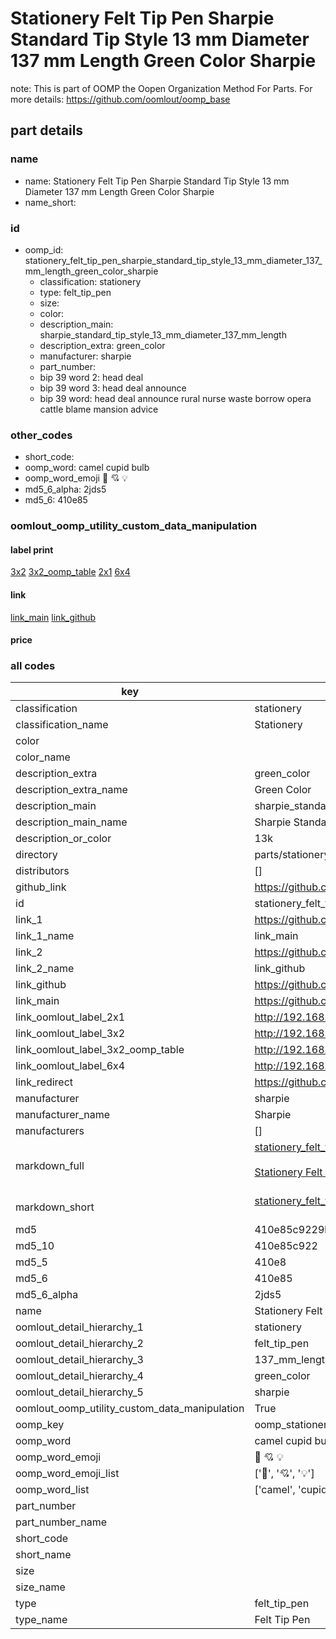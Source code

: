 # Stationery Felt Tip Pen Sharpie Standard Tip Style 13 mm Diameter 137 mm Length Green Color Sharpie  

note: This is part of OOMP the Oopen Organization Method For Parts. For more details: https://github.com/oomlout/oomp_base

##  part details
  







### name
* name: Stationery Felt Tip Pen Sharpie Standard Tip Style 13 mm Diameter 137 mm Length Green Color Sharpie
* name_short: 
### id
* oomp_id: stationery_felt_tip_pen_sharpie_standard_tip_style_13_mm_diameter_137_mm_length_green_color_sharpie
  * classification: stationery
  * type: felt_tip_pen
  * size: 
  * color: 
  * description_main: sharpie_standard_tip_style_13_mm_diameter_137_mm_length
  * description_extra: green_color
  * manufacturer: sharpie
  * part_number: 
  * bip 39 word 2: head deal
  * bip 39 word 3: head deal announce
  * bip 39 word: head deal announce rural nurse waste borrow opera cattle blame mansion advice

### other_codes
* short_code: 
* oomp_word: camel cupid bulb
* oomp_word_emoji :camel: :cupid: :bulb:
* md5_6_alpha: 2jds5
* md5_6: 410e85






### oomlout_oomp_utility_custom_data_manipulation
#### label print
[3x2](http://192.168.1.245:1112/?label=oomp%202jds5)
[3x2_oomp_table](http://192.168.1.108:1112/?label=oomp%202jds5)
[2x1](http://192.168.1.242:1112/?label=oomp%202jds5)
[6x4](http://192.168.1.55:1112/?label=oomp%202jds5)    

#### link

[link_main](https://github.com/oomlout/oomlout_oomp_version_1_messy/tree/main/parts/stationery_felt_tip_pen_sharpie_standard_tip_style_13_mm_diameter_137_mm_length_green_color_sharpie) [link_github](https://github.com/oomlout/oomlout_oomp_version_1_messy/tree/main/parts/stationery_felt_tip_pen_sharpie_standard_tip_style_13_mm_diameter_137_mm_length_green_color_sharpie)                             

#### price







### all codes 
| key | value |  
| --- | --- |  
| classification | stationery |  
| classification_name | Stationery |  
| color |  |  
| color_name |  |  
| description_extra | green_color |  
| description_extra_name | Green Color |  
| description_main | sharpie_standard_tip_style_13_mm_diameter_137_mm_length |  
| description_main_name | Sharpie Standard Tip Style 13 mm Diameter 137 mm Length |  
| description_or_color | 13k |  
| directory | parts/stationery_felt_tip_pen_sharpie_standard_tip_style_13_mm_diameter_137_mm_length_green_color_sharpie |  
| distributors | [] |  
| github_link | https://github.com/oomlout/oomlout_oomp_part_src/tree/main/parts/stationery_felt_tip_pen_sharpie_standard_tip_style_13_mm_diameter_137_mm_length_green_color_sharpie |  
| id | stationery_felt_tip_pen_sharpie_standard_tip_style_13_mm_diameter_137_mm_length_green_color_sharpie |  
| link_1 | https://github.com/oomlout/oomlout_oomp_version_1_messy/tree/main/parts/stationery_felt_tip_pen_sharpie_standard_tip_style_13_mm_diameter_137_mm_length_green_color_sharpie |  
| link_1_name | link_main |  
| link_2 | https://github.com/oomlout/oomlout_oomp_version_1_messy/tree/main/parts/stationery_felt_tip_pen_sharpie_standard_tip_style_13_mm_diameter_137_mm_length_green_color_sharpie |  
| link_2_name | link_github |  
| link_github | https://github.com/oomlout/oomlout_oomp_version_1_messy/tree/main/parts/stationery_felt_tip_pen_sharpie_standard_tip_style_13_mm_diameter_137_mm_length_green_color_sharpie |  
| link_main | https://github.com/oomlout/oomlout_oomp_version_1_messy/tree/main/parts/stationery_felt_tip_pen_sharpie_standard_tip_style_13_mm_diameter_137_mm_length_green_color_sharpie |  
| link_oomlout_label_2x1 | http://192.168.1.242:1112/?label=oomp%202jds5 |  
| link_oomlout_label_3x2 | http://192.168.1.245:1112/?label=oomp%202jds5 |  
| link_oomlout_label_3x2_oomp_table | http://192.168.1.108:1112/?label=oomp%202jds5 |  
| link_oomlout_label_6x4 | http://192.168.1.55:1112/?label=oomp%202jds5 |  
| link_redirect | https://github.com/oomlout/oomlout_oomp_version_1_messy/tree/main/parts/stationery_felt_tip_pen_sharpie_standard_tip_style_13_mm_diameter_137_mm_length_green_color_sharpie |  
| manufacturer | sharpie |  
| manufacturer_name | Sharpie |  
| manufacturers | [] |  
| markdown_full | [stationery_felt_tip_pen_sharpie_standard_tip_style_13_mm_diameter_137_mm_length_green_color_sharpie](none)<br>[](none)<br>[Stationery Felt Tip Pen Sharpie Standard Tip Style 13 Mm Diameter 137 Mm Length Green Color Sharpie](none)<br><br> |  
| markdown_short | [stationery_felt_tip_pen_sharpie_standard_tip_style_13_mm_diameter_137_mm_length_green_color_sharpie](none)<br><br> |  
| md5 | 410e85c9229b4343decbcbd8128e0b50 |  
| md5_10 | 410e85c922 |  
| md5_5 | 410e8 |  
| md5_6 | 410e85 |  
| md5_6_alpha | 2jds5 |  
| name | Stationery Felt Tip Pen Sharpie Standard Tip Style 13 mm Diameter 137 mm Length Green Color Sharpie |  
| oomlout_detail_hierarchy_1 | stationery |  
| oomlout_detail_hierarchy_2 | felt_tip_pen |  
| oomlout_detail_hierarchy_3 | 137_mm_length |  
| oomlout_detail_hierarchy_4 | green_color |  
| oomlout_detail_hierarchy_5 | sharpie |  
| oomlout_oomp_utility_custom_data_manipulation | True |  
| oomp_key | oomp_stationery_felt_tip_pen_sharpie_standard_tip_style_13_mm_diameter_137_mm_length_green_color_sharpie |  
| oomp_word | camel cupid bulb |  
| oomp_word_emoji | :camel: :cupid: :bulb: |  
| oomp_word_emoji_list | [':camel:', ':cupid:', ':bulb:'] |  
| oomp_word_list | ['camel', 'cupid', 'bulb'] |  
| part_number |  |  
| part_number_name |  |  
| short_code |  |  
| short_name |  |  
| size |  |  
| size_name |  |  
| type | felt_tip_pen |  
| type_name | Felt Tip Pen |  
